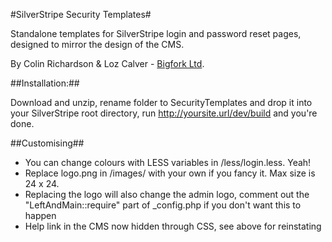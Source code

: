 #SilverStripe Security Templates#

Standalone templates for SilverStripe login and password reset pages, designed to mirror the design of the CMS.

By Colin Richardson & Loz Calver - [Bigfork Ltd](http://www.bigfork.co.uk/).

##Installation:##

Download and unzip, rename folder to SecurityTemplates and drop it into your SilverStripe root directory, run http://yoursite.url/dev/build and you're done.

##Customising##

* You can change colours with LESS variables in /less/login.less. Yeah!
* Replace logo.png in /images/ with your own if you fancy it. Max size is 24 x 24.
* Replacing the logo will also change the admin logo, comment out the "LeftAndMain::require" part of _config.php if you don't want this to happen
* Help link in the CMS now hidden through CSS, see above for reinstating